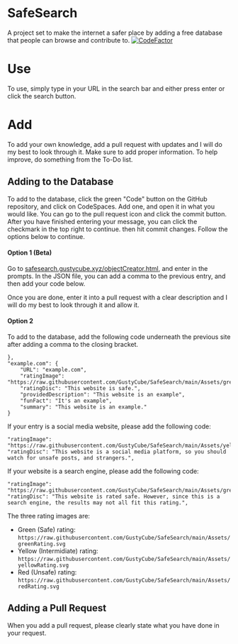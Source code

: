# SafeSearch
A project set to make the internet a safer place by adding a free database that people can browse and contribute to.
[![CodeFactor](https://www.codefactor.io/repository/github/gustycube/safesearch/badge)](https://www.codefactor.io/repository/github/gustycube/safesearch)

# Use
To use, simply type in your URL in the search bar and either press enter or click the search button. 

# Add
To add your own knowledge, add a pull request with updates and I will do my best to look through it. Make sure to add proper information. To help improve, do something from the To-Do list.

## Adding to the Database
To add to the database, click the green "Code" button on the GitHub repository, and click on CodeSpaces. Add one, and open it in what you would like. You can go to the pull request icon and click the commit button. After you have finished entering your message, you can click the checkmark in the top right to continue. then hit commit changes. Follow the options below to continue. 
#### Option 1 (Beta)
Go to [safesearch.gustycube.xyz/objectCreator.html](https://safesearch.gustycube.xyz/objectCreator.html), and enter in the prompts. In the JSON file, you can add a comma to the previous entry, and then add your code below.

Once you are done, enter it into a pull request with a clear description and I will do my best to look through it and allow it.

#### Option 2
To add to the database, add the following code underneath the previous site after adding a comma to the closing bracket.
```
},
"example.com": {
    "URL": "example.com",
    "ratingImage": "https://raw.githubusercontent.com/GustyCube/SafeSearch/main/Assets/greenRating.svg",
    "ratingDisc": "This website is safe.",
    "providedDescription": "This website is an example",
    "funFact": "It's an example",
    "summary": "This website is an example."
}
```

If your entry is a social media website, please add the following code: 
```
"ratingImage": "https://raw.githubusercontent.com/GustyCube/SafeSearch/main/Assets/yellowRating.svg",
"ratingDisc": "This website is a social media platform, so you should watch for unsafe posts, and strangers.",
```

If your website is a search engine, please add the following code:
```
"ratingImage": "https://raw.githubusercontent.com/GustyCube/SafeSearch/main/Assets/greenRating.svg",
"ratingDisc": "This website is rated safe. However, since this is a search engine, the results may not all fit this rating.",
```

The three rating images are: 
* Green (Safe) rating: `https://raw.githubusercontent.com/GustyCube/SafeSearch/main/Assets/greenRating.svg`
* Yellow (Intermidiate) rating: `https://raw.githubusercontent.com/GustyCube/SafeSearch/main/Assets/yellowRating.svg`
* Red (Unsafe) rating: `https://raw.githubusercontent.com/GustyCube/SafeSearch/main/Assets/redRating.svg`

## Adding a Pull Request

When you add a pull request, please clearly state what you have done in your request. 
